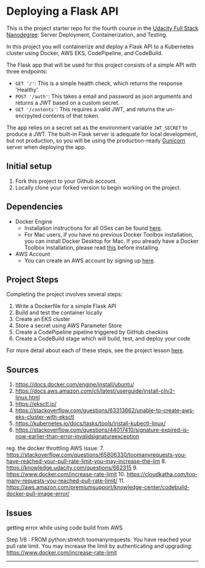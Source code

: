 # Deploying a Flask API

This is the project starter repo for the fourth course in the [Udacity Full Stack Nanodegree](https://www.udacity.com/course/full-stack-web-developer-nanodegree--nd004): Server Deployment, Containerization, and Testing.

In this project you will containerize and deploy a Flask API to a Kubernetes cluster using Docker, AWS EKS, CodePipeline, and CodeBuild.

The Flask app that will be used for this project consists of a simple API with three endpoints:

- `GET '/'`: This is a simple health check, which returns the response 'Healthy'.
- `POST '/auth'`: This takes a email and password as json arguments and returns a JWT based on a custom secret.
- `GET '/contents'`: This requires a valid JWT, and returns the un-encrpyted contents of that token.

The app relies on a secret set as the environment variable `JWT_SECRET` to produce a JWT. The built-in Flask server is adequate for local development, but not production, so you will be using the production-ready [Gunicorn](https://gunicorn.org/) server when deploying the app.

## Initial setup
1. Fork this project to your Github account.
2. Locally clone your forked version to begin working on the project.

## Dependencies

- Docker Engine
    - Installation instructions for all OSes can be found [here](https://docs.docker.com/install/).
    - For Mac users, if you have no previous Docker Toolbox installation, you can install Docker Desktop for Mac. If you already have a Docker Toolbox installation, please read [this](https://docs.docker.com/docker-for-mac/docker-toolbox/) before installing.
 - AWS Account
     - You can create an AWS account by signing up [here](https://aws.amazon.com/#).

## Project Steps

Completing the project involves several steps:

1. Write a Dockerfile for a simple Flask API
2. Build and test the container locally
3. Create an EKS cluster
4. Store a secret using AWS Parameter Store
5. Create a CodePipeline pipeline triggered by GitHub checkins
6. Create a CodeBuild stage which will build, test, and deploy your code

For more detail about each of these steps, see the project lesson [here](https://classroom.udacity.com/nanodegrees/nd004/parts/1d842ebf-5b10-4749-9e5e-ef28fe98f173/modules/ac13842f-c841-4c1a-b284-b47899f4613d/lessons/becb2dac-c108-4143-8f6c-11b30413e28d/concepts/092cdb35-28f7-4145-b6e6-6278b8dd7527).

## Sources
1.  https://docs.docker.com/engine/install/ubuntu/
2.  https://docs.aws.amazon.com/cli/latest/userguide/install-cliv2-linux.html
3.  https://eksctl.io/
4.  https://stackoverflow.com/questions/63313662/unable-to-create-aws-eks-cluster-with-eksctl
5.  https://kubernetes.io/docs/tasks/tools/install-kubectl-linux/
6.  https://stackoverflow.com/questions/44017410/signature-expired-is-now-earlier-than-error-invalidsignatureexception

reg. the docker throttling AWS issue:
7.  https://stackoverflow.com/questions/65806330/toomanyrequests-you-have-reached-your-pull-rate-limit-you-may-increase-the-lim
8.  https://knowledge.udacity.com/questions/662315
9.  https://www.docker.com/increase-rate-limit
10. https://cloudkatha.com/too-many-requests-you-reached-pull-rate-limit/
11. https://aws.amazon.com/premiumsupport/knowledge-center/codebuild-docker-pull-image-error/

 
## Issues
getting error while using code build from AWS

Step 1/6 : FROM python:stretch
toomanyrequests: You have reached your pull rate limit. You may increase the limit by authenticating and upgrading: https://www.docker.com/increase-rate-limit

----
